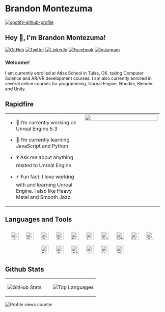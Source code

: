 # Brandon Montezuma

[![spotify-github-profile](https://spotify-github-profile.kittinanx.com/api/view?uid=mrmontezuma75&cover_image=true&theme=default&show_offline=false&background_color=121212&interchange=false)](https://spotify-github-profile.kittinanx.com)


## Hey 👋, I'm Brandon Montezuma!  

[![GitHub](https://img.shields.io/badge/github-%2324292e.svg?&style=for-the-badge&logo=github&logoColor=white)](https://github.com/Bmontezuma)
[![Twitter](https://img.shields.io/badge/twitter-%2300acee.svg?&style=for-the-badge&logo=twitter&logoColor=white)](https://twitter.com/BMontezuma01)
[![LinkedIn](https://img.shields.io/badge/linkedin-%231E77B5.svg?&style=for-the-badge&logo=linkedin&logoColor=white)](https://linkedin.com/in/brandon-montezuma-aaa461167/)
[![Facebook](https://img.shields.io/badge/facebook-%232E87FB.svg?&style=for-the-badge&logo=facebook&logoColor=white)](https://www.facebook.com/brandon.montezuma.94)
[![Instagram](https://img.shields.io/badge/instagram-%23000000.svg?&style=for-the-badge&logo=instagram&logoColor=white)](https://instagram.com/montezumashare/)

### Welcome!  
I am currently enrolled at Atlas School in Tulsa, OK. taking Computer Science and AR/VR development courses. I am also currently enrolled in several online courses for programming, Unreal Engine, Houdini, Blender, and Unity.
  
## Rapidfire  
<table><tr><td valign="top" width="50%">

- 🔭 I’m currently working on Unreal Engine 5.3  
  

- 🌱 I’m currently learning JavaScript and Python  
  

- ❓ Ask me about anything related to Unreal Engine  
  

- ⚡ Fun fact: I love working with and learning Unreal Engine. I also like Heavy Metal and Smooth Jazz.   


</td><td valign="top" width="50%">

<img src="" align="left" style="width: 100%" />  


</td></tr></table>  

## Languages and Tools  
<div align="center">  
<a href="https://www.javascript.com/" target="_blank"><img style="margin: 10px" src="https://profilinator.rishav.dev/skills-assets/javascript-original.svg" alt="JavaScript" height="25" /></a>  
<a href="https://www.docker.com/" target="_blank"><img style="margin: 10px" src="https://profilinator.rishav.dev/skills-assets/docker-original-wordmark.svg" alt="Docker" height="25" /></a>  
<a href="https://www.python.org/" target="_blank"><img style="margin: 10px" src="https://profilinator.rishav.dev/skills-assets/python-original.svg" alt="Python" height="25" /></a>  
<a href="https://www.gnu.org/software/bash/" target="_blank"><img style="margin: 10px" src="https://profilinator.rishav.dev/skills-assets/gnu_bash-icon.svg" alt="Bash" height="25" /></a>  
<a href="https://flask.palletsprojects.com/" target="_blank"><img style="margin: 10px" src="https://profilinator.rishav.dev/skills-assets/flask.png" alt="Flask" height="25" /></a>  
<a href="https://www.linux.org/" target="_blank"><img style="margin: 10px" src="https://profilinator.rishav.dev/skills-assets/linux-original.svg" alt="Linux" height="25" /></a>  
<a href="https://docs.microsoft.com/en-us/dotnet/csharp/" target="_blank"><img style="margin: 10px" src="https://profilinator.rishav.dev/skills-assets/csharp-original.svg" alt="C#" height="25" /></a>  
<a href="https://en.wikipedia.org/wiki/HTML5" target="_blank"><img style="margin: 10px" src="https://profilinator.rishav.dev/skills-assets/html5-original-wordmark.svg" alt="HTML5" height="25" /></a>  
<a href="https://www.mysql.com/" target="_blank"><img style="margin: 10px" src="https://profilinator.rishav.dev/skills-assets/mysql-original-wordmark.svg" alt="MySQL" height="25" /></a>  
<a href="https://github.com/" target="_blank"><img style="margin: 10px" src="https://profilinator.rishav.dev/skills-assets/git-scm-icon.svg" alt="Git" height="25" /></a>  
<a href="https://www.blender.org/" target="_blank"><img style="margin: 10px" src="https://profilinator.rishav.dev/skills-assets/blender_community_badge_white.svg" alt="Blender" height="25" /></a>  
<a href="https://docs.microsoft.com/en-us/powershell/" target="_blank"><img style="margin: 10px" src="https://profilinator.rishav.dev/skills-assets/powershell.png" alt="PowerShell" height="25" /></a>  
<a href="https://www.w3schools.com/css/" target="_blank"><img style="margin: 10px" src="https://profilinator.rishav.dev/skills-assets/css3-original-wordmark.svg" alt="CSS3" height="25" /></a>  
<a href="https://www.java.com/" target="_blank"><img style="margin: 10px" src="https://profilinator.rishav.dev/skills-assets/java-original-wordmark.svg" alt="Java" height="25" /></a>  
<a href="https://unity.com/" target="_blank"><img style="margin: 10px" src="https://profilinator.rishav.dev/skills-assets/unity.png" alt="Unity" height="25" /></a>  
<a href="https://www.adobe.com/in/products/photoshop.html" target="_blank"><img style="margin: 10px" src="https://profilinator.rishav.dev/skills-assets/photoshop-plain.svg" alt="Photoshop" height="25" /></a>  
</div>  

## Github Stats  
<table><tr><td valign="top" width="50%">

![GitHub Stats](https://github-readme-stats.vercel.app/api?username=Bmontezuma&show_icons=true&count_private=true&hide_border=true)

</td><td valign="top" width="50%">

![Top Languages](https://github-readme-stats.vercel.app/api/top-langs/?username=Bmontezuma&hide_border=true&layout=compact)

</td></tr></table>  

![Profile views counter](https://komarev.com/ghpvc/?username=Bmontezuma&&style=flat-square)
